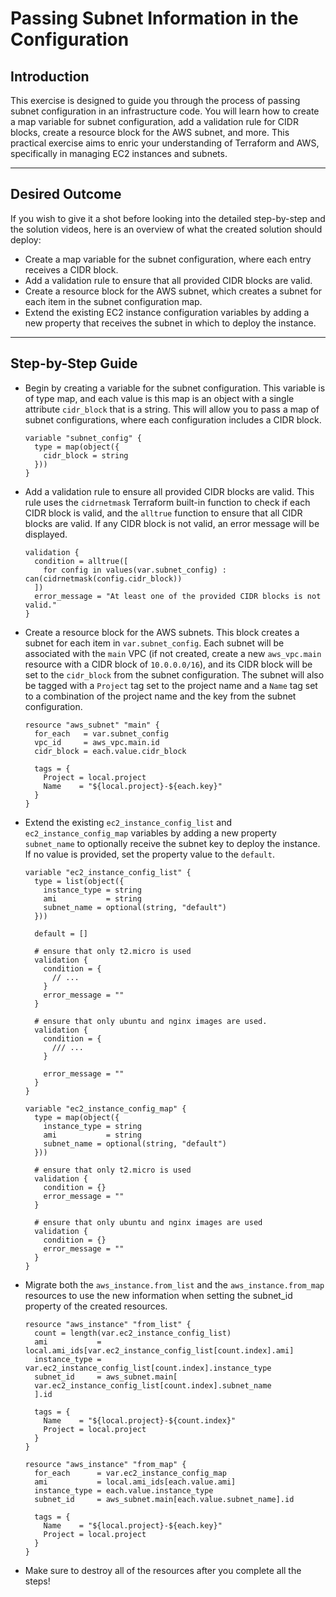 # Passing Subnet Information in the Configuration

## Introduction

This exercise is designed to guide you through the process of passing subnet configuration in an infrastructure code.
You will learn how to create a map variable for subnet configuration, add a validation rule for CIDR blocks, create a
resource block for the AWS subnet, and more. This practical exercise aims to enric your understanding of Terraform and
AWS, specifically in managing EC2 instances and subnets.

--- 

## Desired Outcome

If you wish to give it a shot before looking into the detailed step-by-step and the solution videos, here is an overview
of what the created solution should deploy:

- Create a map variable for the subnet configuration, where each entry receives a CIDR block.
- Add a validation rule to ensure that all provided CIDR blocks are valid.
- Create a resource block for the AWS subnet, which creates a subnet for each item in the subnet configuration map.
- Extend the existing EC2 instance configuration variables by adding a new property that receives the subnet in which to
  deploy the instance.

--- 

## Step-by-Step Guide

- Begin by creating a variable for the subnet configuration. This variable is of type map, and each value is this map is
  an object with a single attribute `cidr_block` that is a string. This will allow you to pass a map of subnet
  configurations, where each configuration includes a CIDR block.

  ```hcl
  variable "subnet_config" {
    type = map(object({
      cidr_block = string
    }))
  }
  ```

- Add a validation rule to ensure all provided CIDR blocks are valid. This rule uses the `cidrnetmask` Terraform
  built-in function to check if each CIDR block is valid, and the `alltrue` function to ensure that all CIDR blocks are
  valid. If any CIDR block is not valid, an error message will be displayed.

  ```hcl
  validation {
    condition = alltrue([
      for config in values(var.subnet_config) : can(cidrnetmask(config.cidr_block))
    ])
    error_message = "At least one of the provided CIDR blocks is not valid."
  }
  ```

- Create a resource block for the AWS subnets. This block creates a subnet for each item in `var.subnet_config`. Each
  subnet will be associated with the `main` VPC (if not created, create a new `aws_vpc.main` resource with a CIDR block
  of `10.0.0.0/16`), and its CIDR block will be set to the `cidr_block` from the subnet configuration. The subnet will
  also be tagged with a `Project` tag set to the project name and a `Name` tag set to a combination of the project name
  and the key from the subnet configuration.

  ```hcl
  resource "aws_subnet" "main" {
    for_each   = var.subnet_config
    vpc_id     = aws_vpc.main.id
    cidr_block = each.value.cidr_block
  
    tags = {
      Project = local.project
      Name    = "${local.project}-${each.key}"
    }
  }
  ```

- Extend the existing `ec2_instance_config_list` and `ec2_instance_config_map` variables by adding a new property
  `subnet_name` to optionally receive the subnet key to deploy the instance. If no value is provided, set the property
  value to the `default`.

  ```hcl
  variable "ec2_instance_config_list" {
    type = list(object({
      instance_type = string
      ami           = string
      subnet_name = optional(string, "default")
    }))
  
    default = []
  
    # ensure that only t2.micro is used 
    validation {
      condition = {
        // ... 
      }
      error_message = ""
    }
  
    # ensure that only ubuntu and nginx images are used. 
    validation {
      condition = {
        /// ... 
      }
  
      error_message = ""
    }
  }
  
  variable "ec2_instance_config_map" {
    type = map(object({
      instance_type = string
      ami           = string
      subnet_name = optional(string, "default")
    }))
  
    # ensure that only t2.micro is used
    validation {
      condition = {}
      error_message = ""
    }
  
    # ensure that only ubuntu and nginx images are used 
    validation {
      condition = {}
      error_message = ""
    }
  }
  ```

- Migrate both the `aws_instance.from_list` and the `aws_instance.from_map` resources to use the new information when
  setting the subnet_id property of the created resources.

  ```hcl
  resource "aws_instance" "from_list" {
    count = length(var.ec2_instance_config_list)
    ami           = local.ami_ids[var.ec2_instance_config_list[count.index].ami]
    instance_type = var.ec2_instance_config_list[count.index].instance_type
    subnet_id     = aws_subnet.main[
    var.ec2_instance_config_list[count.index].subnet_name
    ].id
  
    tags = {
      Name    = "${local.project}-${count.index}"
      Project = local.project
    }
  }
  
  resource "aws_instance" "from_map" {
    for_each      = var.ec2_instance_config_map
    ami           = local.ami_ids[each.value.ami]
    instance_type = each.value.instance_type
    subnet_id     = aws_subnet.main[each.value.subnet_name].id
  
    tags = {
      Name    = "${local.project}-${each.key}"
      Project = local.project
    }
  }
  ```

- Make sure to destroy all of the resources after you complete all the steps!